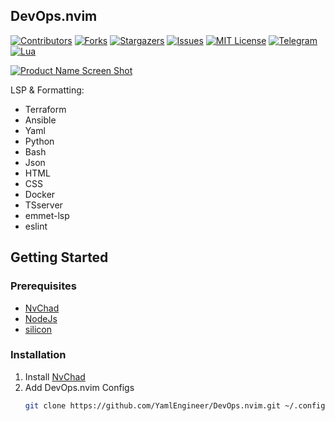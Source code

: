 <!-- DevOps.nvim -->
## DevOps.nvim

[![Contributors][contributors-shield]][contributors-url]
[![Forks][forks-shield]][forks-url]
[![Stargazers][stars-shield]][stars-url]
[![Issues][issues-shield]][issues-url]
[![MIT License][license-shield]][license-url]
[![Telegram][telegram-shield]][telegram-url]
[![Lua][lua]][lua-url]

[![Product Name Screen Shot][product-screenshot]](https://github.com/NvChad/NvChad)

LSP & Formatting:
* Terraform
* Ansible
* Yaml
* Python
* Bash
* Json
* HTML
* CSS
* Docker
* TSserver
* emmet-lsp
* eslint

<!-- GETTING STARTED -->
## Getting Started
### Prerequisites

* [NvChad](http://github.com/nvchad/nvchad)
* [NodeJs](http://nodejs.org)
* [silicon](https://github.com/Aloxaf/silicon)


### Installation

1. Install [NvChad](https://github.com/nvchad/nvchad)
2. Add DevOps.nvim Configs
   ```sh
   git clone https://github.com/YamlEngineer/DevOps.nvim.git ~/.config/nvim/lua/custom && nvim +MasonInstallAll
   ```


<!-- MARKDOWN LINKS & IMAGES -->
<!-- https://www.markdownguide.org/basic-syntax/#reference-style-links -->
[contributors-shield]: https://img.shields.io/github/contributors/YamlEngineer/DevOps.nvim?style=for-the-badge
[contributors-url]: https://github.com/YamlEngineer/DevOps.nvim/graphs/contributors
[forks-shield]: https://img.shields.io/github/forks/YamlEngineer/DevOps.nvim?style=for-the-badge
[forks-url]: https://github.com/YamlEngineer/DevOps.nvim/network/members
[stars-shield]: https://img.shields.io/github/stars/YamlEngineer/DevOps.nvim?style=for-the-badge
[stars-url]: https://github.com/YamlEngineer/DevOps.nvim/stargazers
[issues-shield]: https://img.shields.io/github/issues/YamlEngineer/DevOps.nvim?style=for-the-badge
[issues-url]: https://github.com/YamlEngineer/DevOps.nvim/issues
[license-shield]: https://img.shields.io/github/license/YamlEngineer/DevOps.nvim?style=for-the-badge
[license-url]: https://github.com/YamlEngineer/DevOps.nvim/blob/main/LICENSE.md
[telegram-shield]: https://img.shields.io/badge/Telegram-blue.svg?style=for-the-badge&logo=telegram
[telegram-url]: https://t.me/YamlEngineer
[product-screenshot]: https://nvchad.com/screenshots/onedark.webp
[lua]: https://img.shields.io/badge/Lua-blue.svg?style=for-the-badge&logo=lua
[lua-url]: https://lua.org/
